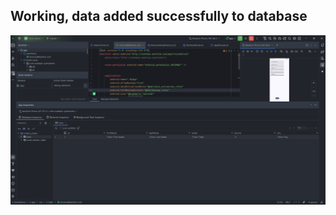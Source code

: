 ## Working, data added successfully to database

![DB Screenshot](https://github.com/DevilTech555/Vymo_demo/blob/master/raw_image/Screenshot%202025-06-27%20151323.png)
